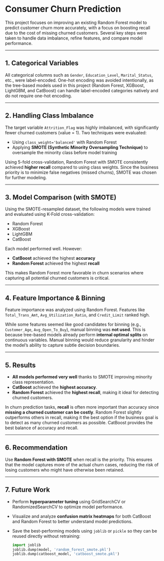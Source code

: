 # Consumer Churn Prediction

This project focuses on improving an existing Random Forest model to predict customer churn more accurately, with a focus on boosting recall due to the cost of missing churned customers. Several key steps were taken to handle data imbalance, refine features, and compare model performance.

---

## 1. Categorical Variables

All categorical columns such as `Gender`, `Education_Level`, `Marital_Status`, etc., were label-encoded. One-hot encoding was avoided intentionally, as the tree-based models used in this project (Random Forest, XGBoost, LightGBM, and CatBoost) can handle label-encoded categories natively and do not require one-hot encoding.

---

## 2. Handling Class Imbalance

The target variable `Attrition_Flag` was highly imbalanced, with significantly fewer churned customers (value = 1). Two techniques were evaluated:

- Using `class_weight='balanced'` with Random Forest
- Applying **SMOTE (Synthetic Minority Oversampling Technique)** to oversample the minority class before model training

Using 5-fold cross-validation, Random Forest with SMOTE consistently achieved **higher recall** compared to using class weights. Since the business priority is to minimize false negatives (missed churns), SMOTE was chosen for further modeling.

---

## 3. Model Comparison (with SMOTE)

Using the SMOTE-resampled dataset, the following models were trained and evaluated using K-Fold cross-validation:

- Random Forest
- XGBoost
- LightGBM
- CatBoost

Each model performed well. However:

- **CatBoost** achieved the highest **accuracy**
- **Random Forest** achieved the highest **recall**

This makes Random Forest more favorable in churn scenarios where capturing all potential churned customers is critical.

---

## 4. Feature Importance & Binning

Feature importance was analyzed using Random Forest. Features like `Total_Trans_Amt`, `Avg_Utilization_Ratio`, and `Credit_Limit` ranked high.

While some features seemed like good candidates for binning (e.g., `Customer_Age`, `Avg_Open_To_Buy`), manual binning was **not used**. This is because tree-based models already perform **internal optimal splits** on continuous variables. Manual binning would reduce granularity and hinder the model’s ability to capture subtle decision boundaries.

---

## 5. Results


- **All models performed very well** thanks to SMOTE improving minority class representation.
- **CatBoost** achieved the **highest accuracy**.
- **Random Forest** achieved the **highest recall**, making it ideal for detecting churned customers.

In churn prediction tasks, **recall** is often more important than accuracy since **missing a churned customer can be costly**.
Random Forest slightly outperforms others in recall, making it the best option if the business goal is to detect as many churned customers as possible. CatBoost provides the best balance of accuracy and recall.

---

## 6. Recommendation

Use **Random Forest with SMOTE** when recall is the priority. This ensures that the model captures more of the actual churn cases, reducing the risk of losing customers who might have otherwise been retained.

---

## 7. Future Work

- Perform **hyperparameter tuning** using GridSearchCV or RandomizedSearchCV to optimize model performance.
- Visualize and analyze **confusion matrix heatmaps** for both CatBoost and Random Forest to better understand model predictions.
- Save the best-performing models using `joblib` or `pickle` so they can be reused directly without retraining:
  
  ```python
  import joblib
  joblib.dump(model, 'random_forest_smote.pkl')
  joblib.dump(catboost_model, 'catboost_smote.pkl')
